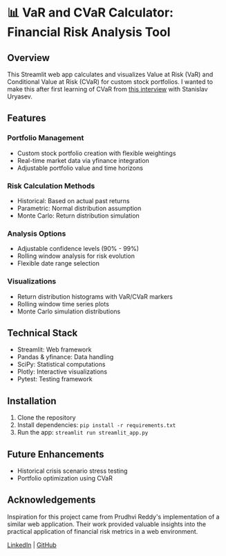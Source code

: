 # 📊 VaR and CVaR Calculator: Financial Risk Analysis Tool

## Overview

This Streamlit web app calculates and visualizes Value at Risk (VaR) and Conditional Value at Risk (CVaR) for custom stock portfolios. I wanted to make this after first learning of CVaR from [this interview](https://youtu.be/pEkAICRqjvY?si=DpQ2xdIYrN4pu_tO) with Stanislav Uryasev.

## Features

### Portfolio Management

- Custom stock portfolio creation with flexible weightings
- Real-time market data via yfinance integration
- Adjustable portfolio value and time horizons

### Risk Calculation Methods

- Historical: Based on actual past returns
- Parametric: Normal distribution assumption
- Monte Carlo: Return distribution simulation

### Analysis Options

- Adjustable confidence levels (90% - 99%)
- Rolling window analysis for risk evolution
- Flexible date range selection

### Visualizations

- Return distribution histograms with VaR/CVaR markers
- Rolling window time series plots
- Monte Carlo simulation distributions

## Technical Stack

- Streamlit: Web framework
- Pandas & yfinance: Data handling
- SciPy: Statistical computations
- Plotly: Interactive visualizations
- Pytest: Testing framework

## Installation

1. Clone the repository
2. Install dependencies: `pip install -r requirements.txt`
3. Run the app: `streamlit run streamlit_app.py`

## Future Enhancements

- Historical crisis scenario stress testing
- Portfolio optimization using CVaR

## Acknowledgements

Inspiration for this project came from Prudhvi Reddy's implementation of a similar web application. Their work provided valuable insights into the practical application of financial risk metrics in a web environment.

[LinkedIn](https://www.linkedin.com/in/khoshnaw) | [GitHub](https://github.com/gitrasheed)
